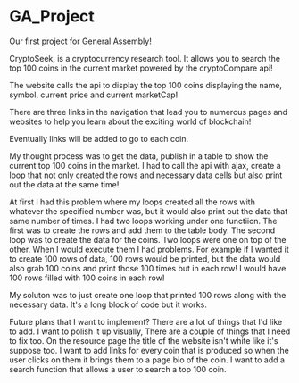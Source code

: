# GA_Project
Our first project for General Assembly!

CryptoSeek, is a cryptocurrency research tool. It allows you to search the top 100 coins in the current market powered by the cryptoCompare api!

The website calls the api to display the top 100 coins displaying the name, symbol, current price and current marketCap!

There are three links in the navigation that lead you to numerous pages and websites to help you learn about the exciting world of blockchain!

Eventually links will be added to go to each coin.

My thought process was to get the data, publish in a table to show the current top 100 coins in the market. I had to call the api with ajax, create a loop that
not only created the rows and necessary data cells but also print out the data at the same time!

At first I had this problem where my loops created all the rows with whatever the specified number was, but it would also print out the data that same number of times.
I had two loops working under one functiion. The first was to create the rows and add them to the table body. The second loop was to create the data for the coins.
Two loops were one on top of the other. When I would execute them I had problems.
For example if I wanted it to create 100 rows of data, 100 rows would be printed, but the data would also grab 100 coins and print those 100 times but in each row!
I would have 100 rows filled with 100 coins in each row!

My soluton was to just create one loop that printed 100 rows along with the necessary data. It's a long block of code but it works.

Future plans that I want to implement? There are a lot of things that I'd like to add. I want to polish it up visually, There are a couple of things that I need to 
fix too. On the resource page the title of the website isn't white like it's suppose too. 
I want to add links for every coin that is produced so when the user clicks on them it brings them to a page bio of the coin. I want to add a search function that
allows a user to search a top 100 coin. 

